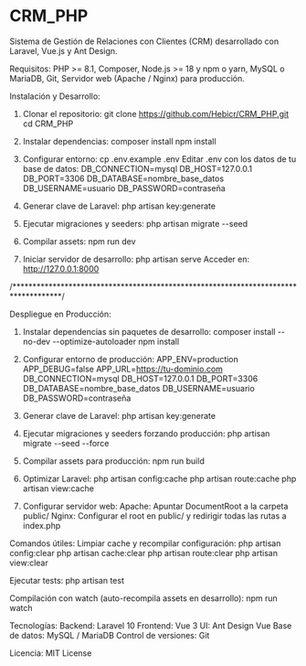 # CRM_PHP
Sistema de Gestión de Relaciones con Clientes (CRM) desarrollado con Laravel, Vue.js y Ant Design.

Requisitos: PHP >= 8.1, Composer, Node.js >= 18 y npm o yarn, MySQL o MariaDB, Git, Servidor web (Apache / Nginx) para producción.

Instalación y Desarrollo:
1. Clonar el repositorio:
git clone https://github.com/Hebicr/CRM_PHP.git
cd CRM_PHP

2. Instalar dependencias:
composer install
npm install

3. Configurar entorno:
cp .env.example .env
Editar .env con los datos de tu base de datos:
DB_CONNECTION=mysql
DB_HOST=127.0.0.1
DB_PORT=3306
DB_DATABASE=nombre_base_datos
DB_USERNAME=usuario
DB_PASSWORD=contraseña

4. Generar clave de Laravel:
php artisan key:generate

5. Ejecutar migraciones y seeders:
php artisan migrate --seed

6. Compilar assets:
npm run dev

7. Iniciar servidor de desarrollo:
php artisan serve
Acceder en: http://127.0.0.1:8000


/************************************************************************************/

Despliegue en Producción:
1. Instalar dependencias sin paquetes de desarrollo:
composer install --no-dev --optimize-autoloader
npm install

2. Configurar entorno de producción:
APP_ENV=production
APP_DEBUG=false
APP_URL=https://tu-dominio.com
DB_CONNECTION=mysql
DB_HOST=127.0.0.1
DB_PORT=3306
DB_DATABASE=nombre_base_datos
DB_USERNAME=usuario
DB_PASSWORD=contraseña

3. Generar clave de Laravel:
php artisan key:generate

4. Ejecutar migraciones y seeders forzando producción:
php artisan migrate --seed --force

5. Compilar assets para producción:
npm run build

6. Optimizar Laravel:
php artisan config:cache
php artisan route:cache
php artisan view:cache

7. Configurar servidor web:
Apache: Apuntar DocumentRoot a la carpeta public/
Nginx: Configurar el root en public/ y redirigir todas las rutas a index.php

Comandos útiles:
Limpiar cache y recompilar configuración:
php artisan config:clear
php artisan cache:clear
php artisan route:clear
php artisan view:clear

Ejecutar tests:
php artisan test

Compilación con watch (auto-recompila assets en desarrollo):
npm run watch

Tecnologías:
Backend: Laravel 10
Frontend: Vue 3
UI: Ant Design Vue
Base de datos: MySQL / MariaDB
Control de versiones: Git

Licencia:
MIT License
